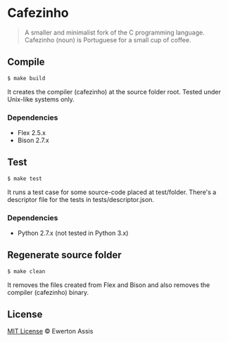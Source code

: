 # Cafezinho

> A smaller and minimalist fork of the C programming language. Cafezinho (noun)
> is Portuguese for a small cup of coffee.

## Compile

```sh
$ make build
```

It creates the compiler (cafezinho) at the source folder root. Tested under
Unix-like systems only.

### Dependencies

 * Flex 2.5.x
 * Bison 2.7.x

## Test

```sh
$ make test
```

It runs a test case for some source-code placed at test/folder. There's a
descriptor file for the tests in tests/descriptor.json.

### Dependencies

 * Python 2.7.x (not tested in Python 3.x)

## Regenerate source folder

```sh
$ make clean
```

It removes the files created from Flex and Bison and also removes the compiler
(cafezinho) binary.

## License

[MIT License](http://earaujoassis.mit-license.org/) &copy; Ewerton Assis
